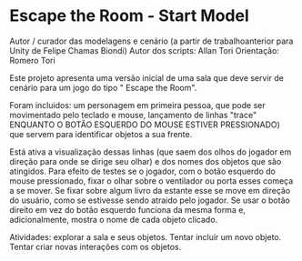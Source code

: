 # Escape the Room - Start Model
Autor / curador das modelagens e cenário (a partir de trabalhoanterior para Unity de Felipe Chamas Biondi)
Autor dos scripts: Allan Tori
Orientação: Romero Tori 

Este projeto apresenta uma versão inicial de uma sala que deve servir de cenário para um jogo do tipo " Escape the Room".

Foram incluidos: um personagem em primeira pessoa, que pode ser movimentado pelo teclado e mouse, lançamento de linhas "trace" 
ENQUANTO O BOTÃO ESQUERDO DO MOUSE ESTIVER PRESSIONADO) que servem para identificar objetos a sua frente. 

Está ativa a visualização dessas linhas (que saem dos olhos do jogador em direção para onde se dirige seu olhar) e dos nomes 
dos objetos que são atingidos. 
Para efeito de testes se o jogador, com o botão esquerdo do mouse pressionado, fixar o olhar sobre o ventilador ou porta esses
começa a se mover. Se fixar sobre algum livro da estante esse se move em direção do usuário, como se estivesse sendo atraido 
pelo jogador. Se usar o botão direito em vez do botão esquerdo funciona da mesma forma e, adicionalmente, mostra o nome de cada 
objeto clicado.


Atividades: explorar a sala e seus objetos. Tentar incluir um novo objeto. Tentar criar novas interações com os objetos.

